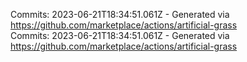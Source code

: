 Commits: 2023-06-21T18:34:51.061Z - Generated via https://github.com/marketplace/actions/artificial-grass
<br>
Commits: 2023-06-21T18:34:51.061Z - Generated via https://github.com/marketplace/actions/artificial-grass
<br>
